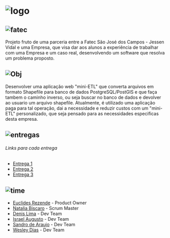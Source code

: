 # ![logo](https://github.com/WeDias/ShapeTP/blob/master/Ignorar/Img/logo.png)

## ![fatec](https://github.com/WeDias/ShapeTP/blob/master/Ignorar/Img/fatec0.png)
Projeto fruto de uma parceria entre a Fatec São José dos Campos - Jessen Vidal e uma Empresa, que visa dar aos alunos a experiência de trabalhar com uma Empresa e um caso real, desenvolvendo um software que resolva um problema proposto.

## ![Obj](https://github.com/WeDias/ShapeTP/blob/master/Ignorar/Img/Obj1.png)
Desenvolver uma aplicação web "mini-ETL" que converta arquivos em formato Shapefile para banco de dados PostgreSQL/PostGIS e que faça tambem o caminho inverso, ou seja buscar no banco de dados e devolver ao usuario um arquivo shapefile. Atualmente, é utilizado uma aplicação paga para tal operação, dai a necessidade e reduzir custos com um "mini-ETL" personalizado, que seja pensado para as necessidades especificas desta empresa.

## ![entregas](https://github.com/WeDias/ShapeTP/blob/master/Ignorar/Img/entregas.png)
###### Links para cada entrega
* [Entrega 1](https://github.com/WeDias/ShapeTP/tree/Entrega1)
* [Entrega 2](https://github.com/WeDias/ShapeTP/tree/Entrega2)
* [Entrega 3](https://github.com/WeDias/ShapeTP/tree/Entrega3)

## ![time](https://github.com/WeDias/ShapeTP/blob/master/Ignorar/Img/time.png)
* [Euclides Rezende](https://www.linkedin.com/in/euclides-rezende-0940458/) - Product Owner
* [Natalia Biscaro](https://www.linkedin.com/in/nataliabiscaro/?originalSubdomain=br) - Scrum Master
* [Denis Lima](https://www.linkedin.com/in/denis-f-lima/) - Dev Team
* [Israel Augusto](https://github.com/IsraelAugusto0110) - Dev Team
* [Sandro de Araujo](https://github.com/shaka20100) - Dev Team
* [Wesley Dias](https://www.linkedin.com/in/wesley-dias-bba3a11b2/) - Dev Team
